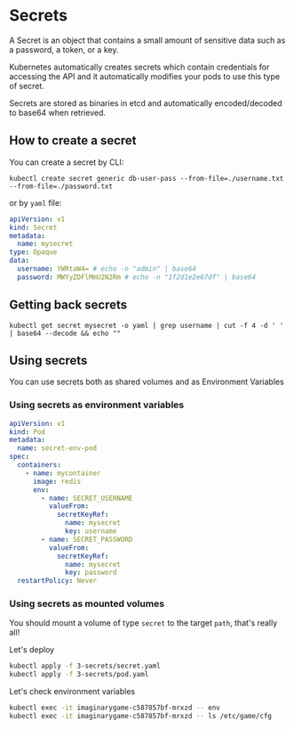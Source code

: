 # Secrets

A Secret is an object that contains a small amount of sensitive data such as a password, a token, or a key.

Kubernetes automatically creates secrets which contain credentials for accessing the API and it automatically modifies your pods to use this type of secret.

Secrets are stored as binaries in etcd and automatically encoded/decoded to base64 when retrieved.

## How to create a secret

You can create a secret by CLI:

`kubectl create secret generic db-user-pass --from-file=./username.txt --from-file=./password.txt`

or by `yaml` file:

```yaml
apiVersion: v1
kind: Secret
metadata:
  name: mysecret
type: Opaque
data:
  username: YWRtaW4= # echo -n "admin" | base64
  password: MWYyZDFlMmU2N2Rm # echo -n "1f2d1e2e67df" | base64
```

## Getting back secrets

```
kubectl get secret mysecret -o yaml | grep username | cut -f 4 -d ' ' | base64 --decode && echo ""
```

## Using secrets

You can use secrets both as shared volumes and as Environment Variables

### Using secrets as environment variables

```yaml
apiVersion: v1
kind: Pod
metadata:
  name: secret-env-pod
spec:
  containers:
    - name: mycontainer
      image: redis
      env:
        - name: SECRET_USERNAME
          valueFrom:
            secretKeyRef:
              name: mysecret
              key: username
        - name: SECRET_PASSWORD
          valueFrom:
            secretKeyRef:
              name: mysecret
              key: password
  restartPolicy: Never
```

### Using secrets as mounted volumes

You should mount a volume of type `secret` to the target `path`, that's really all!

Let's deploy
```bash
kubectl apply -f 3-secrets/secret.yaml
kubectl apply -f 3-secrets/pod.yaml
```

Let's check environment variables
```bash
kubectl exec -it imaginarygame-c587857bf-mrxzd -- env
kubectl exec -it imaginarygame-c587857bf-mrxzd -- ls /etc/game/cfg
```
